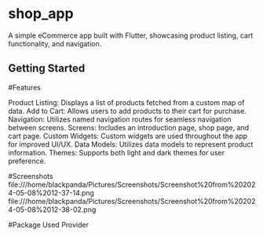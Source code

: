 # shop_app

A simple eCommerce app built with Flutter, showcasing product listing, cart functionality, and navigation.

## Getting Started

#Features

Product Listing: Displays a list of products fetched from a custom map of data.
Add to Cart: Allows users to add products to their cart for purchase.
Navigation: Utilizes named navigation routes for seamless navigation between screens.
Screens: Includes an introduction page, shop page, and cart page.
Custom Widgets: Custom widgets are used throughout the app for improved UI/UX.
Data Models: Utilizes data models to represent product information.
Themes: Supports both light and dark themes for user preference.

#Screenshots 
file:///home/blackpanda/Pictures/Screenshots/Screenshot%20from%202024-05-08%2012-37-14.png
file:///home/blackpanda/Pictures/Screenshots/Screenshot%20from%202024-05-08%2012-38-02.png

#Package Used
Provider
